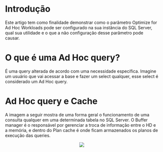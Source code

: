# Introdução

Este artigo tem como finalidade demonstrar como o parâmetro Optimize for Ad Hoc Workloads pode ser configurado na sua instância do SQL Server, qual sua utilidade e o que a não configuração desse parâmetro pode causar.

# O que é uma Ad Hoc query?

É uma query alterada de acordo com uma necessidade específica. Imagine um usuário que vai acessar a base e fazer um select qualquer, esse select é considerado um Ad Hoc query.

# Ad Hoc query e Cache

A imagem a seguir mostra de uma forma geral o funcionamento de uma consulta qualquer em uma determinada tabela no SQL Server. O Buffer manager é o responsável por gerenciar a troca de informação entre o HD e a memória, e dentro do Plan cache é onde ficam armazenados os planos de execução das queries.

<p align="center">
<img src="![image](https://user-images.githubusercontent.com/25832508/198142614-a4f60456-0341-4907-8db7-37e2a42c51dc.png)">
</p>








